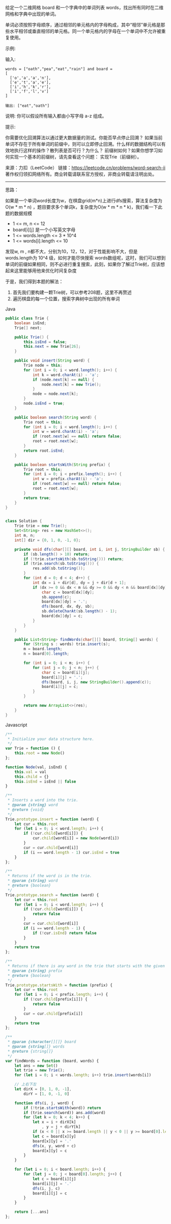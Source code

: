 给定一个二维网格 board 和一个字典中的单词列表 words，找出所有同时在二维网格和字典中出现的单词。

单词必须按照字母顺序，通过相邻的单元格内的字母构成，其中“相邻”单元格是那些水平相邻或垂直相邻的单元格。同一个单元格内的字母在一个单词中不允许被重复使用。

示例:

输入: 

```
words = ["oath","pea","eat","rain"] and board =
[
  ['o','a','a','n'],
  ['e','t','a','e'],
  ['i','h','k','r'],
  ['i','f','l','v']
]

输出: ["eat","oath"]
```


说明:
你可以假设所有输入都由小写字母 a-z 组成。

提示:

你需要优化回溯算法以通过更大数据量的测试。你能否早点停止回溯？
如果当前单词不存在于所有单词的前缀中，则可以立即停止回溯。什么样的数据结构可以有效地执行这样的操作？散列表是否可行？为什么？ 前缀树如何？如果你想学习如何实现一个基本的前缀树，请先查看这个问题： 实现Trie（前缀树）。

来源：力扣（LeetCode）
链接：https://leetcode.cn/problems/word-search-ii
著作权归领扣网络所有。商业转载请联系官方授权，非商业转载请注明出处。

---



思路：



如果是一个单词word长度为w，在棋盘grid(m*n)上进行dfs搜索，算法复杂度为O(w * m * n) ，题目要求多个单词k，复杂度为O(w * m * n * k)，我们看一下此题的数据规模

- 1 <= m, n <= 12
- board[i][j] 是一个小写英文字母
- 1 <= words.length <= 3 * 10^4
- 1 <= words[i].length <= 10

发现w, m , n都不大，分别为10，12，12，对于性能影响不大，但是 words.length为 10^4 级，如何才能尽快搜索 words数组呢，这时，我们可以想到单词的前缀如果相同，则不必进行重复搜索，此刻，如果你了解过Trie树，应该想起来这里能够用他来优化时间复杂度



于是，我们得到本题的解法：

1. 首先我们要构建一颗Trie树，可以参考208题，这里不再赘述
2. 遍历棋盘的每一个位置，搜索字典树中出现的所有单词



Java

```java
public class Trie {
    boolean isEnd;
    Trie[] next;

    public Trie() {
        this.isEnd = false;
        this.next = new Trie[26];
    }

    public void insert(String word) {
        Trie node = this;
        for (int i = 0; i < word.length(); i++) {
            int k = word.charAt(i) - 'a';
            if (node.next[k] == null) {
                node.next[k] = new Trie();
            }
            node = node.next[k];
        }
        node.isEnd = true;
    }

    public boolean search(String word) {
        Trie root = this;
        for (int i = 0; i < word.length(); i++) {
            int w = word.charAt(i) - 'a';
            if (root.next[w] == null) return false;
            root = root.next[w];
        }
        return root.isEnd;
    }

    public boolean startsWith(String prefix) {
        Trie root = this;
        for (int i = 0; i < prefix.length(); i++) {
            int w = prefix.charAt(i) - 'a';
            if (root.next[w] == null) return false;
            root = root.next[w];
        }
        return true;
    }
}


class Solution {
    Trie trie = new Trie();
    Set<String> res = new HashSet<>();
    int m, n;
    int[] dir = {0, 1, 0, -1, 0};

    private void dfs(char[][] board, int i, int j, StringBuilder sb) {
        if (sb.length() > 10) return;
        if (!trie.startsWith(sb.toString())) return;
        if (trie.search(sb.toString())) {
            res.add(sb.toString());
        }
        for (int d = 0; d < 4; d++) {
            int dx = i + dir[d], dy = j + dir[d + 1];
            if (dx >= 0 && dx < m && dy >= 0 && dy < n && board[dx][dy] != '.') {
                char c = board[dx][dy];
                sb.append(c);
                board[dx][dy] = '.';
                dfs(board, dx, dy, sb);
                sb.deleteCharAt(sb.length() - 1);
                board[dx][dy] = c;
            }
        }
    }

    public List<String> findWords(char[][] board, String[] words) {
        for (String s : words) trie.insert(s);
        m = board.length;
        n = board[0].length;

        for (int i = 0; i < m; i++) {
            for (int j = 0; j < n; j++) {
                char c = board[i][j];
                board[i][j] = '.';
                dfs(board, i, j, new StringBuilder().append(c));
                board[i][j] = c;
            }
        }

        return new ArrayList<>(res);
    }
}
```



Javascript

```javascript
/**
 * Initialize your data structure here.
 */
var Trie = function () {
    this.root = new Node()
};

function Node(val, isEnd) {
    this.val = val
    this.child = {}
    this.isEnd = isEnd || false
}

/**
 * Inserts a word into the trie.
 * @param {string} word
 * @return {void}
 */
Trie.prototype.insert = function (word) {
    let cur = this.root
    for (let i = 0; i < word.length; i++) {
        if (!cur.child[word[i]]) {
            cur.child[word[i]] = new Node(word[i])
        }
        cur = cur.child[word[i]]
        if (i == word.length - 1) cur.isEnd = true
    }
};

/**
 * Returns if the word is in the trie.
 * @param {string} word
 * @return {boolean}
 */
Trie.prototype.search = function (word) {
    let cur = this.root
    for (let i = 0; i < word.length; i++) {
        if (!cur.child[word[i]]) {
            return false
        }
        cur = cur.child[word[i]]
        if (i == word.length - 1) {
            if (!cur.isEnd) return false
        }
    }
    return true
};

/**
 * Returns if there is any word in the trie that starts with the given prefix.
 * @param {string} prefix
 * @return {boolean}
 */
Trie.prototype.startsWith = function (prefix) {
    let cur = this.root
    for (let i = 0; i < prefix.length; i++) {
        if (!cur.child[prefix[i]]) {
            return false
        }
        cur = cur.child[prefix[i]]
    }
    return true
};

/**
 * @param {character[][]} board
 * @param {string[]} words
 * @return {string[]}
 */
var findWords = function (board, words) {
    let ans = new Set()
    let trie = new Trie();
    for (let i = 0; i < words.length; i++) trie.insert(words[i])

    // 上右下左
    let dirX = [0, 1, 0, -1],
        dirY = [1, 0, -1, 0]

    function dfs(i, j, word) {
        if (!trie.startsWith(word)) return
        if (trie.search(word)) ans.add(word)
        for (let k = 0; k < 4; k++) {
            let x = i + dirX[k]
                , y = j + dirY[k]
            if (x < 0 || x >= board.length || y < 0 || y >= board[0].length || board[x][y] == '.') continue;
            let c = board[x][y]
            board[x][y] = '.'
            dfs(x, y, word + c)
            board[x][y] = c
        }
    }

    for (let i = 0; i < board.length; i++) {
        for (let j = 0; j < board[0].length; j++) {
            let c = board[i][j]
            board[i][j] = '.'
            dfs(i, j, c)
            board[i][j] = c
        }
    }

    return [...ans]
};
```